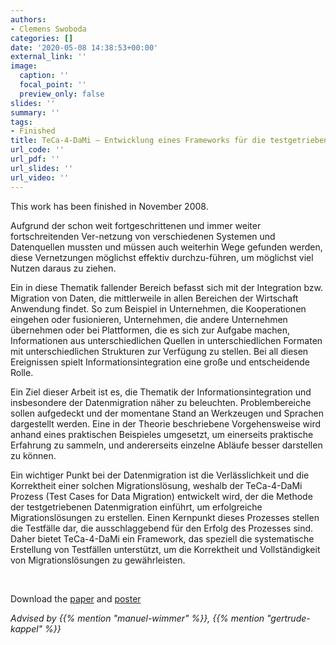 ```yaml
---
authors:
- Clemens Swoboda
categories: []
date: '2020-05-08 14:38:53+00:00'
external_link: ''
image:
  caption: ''
  focal_point: ''
  preview_only: false
slides: ''
summary: ''
tags:
- Finished
title: TeCa-4-DaMi – Entwicklung eines Frameworks für die testgetriebene Datenmigration
url_code: ''
url_pdf: ''
url_slides: ''
url_video: ''
---
```


This work has been finished in November 2008.

Aufgrund der schon weit fortgeschrittenen und immer weiter fortschreitenden Ver-netzung von verschiedenen Systemen und Datenquellen mussten und müssen auch weiterhin Wege gefunden werden, diese Vernetzungen möglichst effektiv durchzu-führen, um möglichst viel Nutzen daraus zu ziehen.

Ein in diese Thematik fallender Bereich befasst sich mit der Integration bzw. Migration von Daten, die mittlerweile in allen Bereichen der Wirtschaft Anwendung findet. So zum Beispiel in Unternehmen, die Kooperationen eingehen oder fusionieren, Unternehmen, die andere Unternehmen übernehmen oder bei Plattformen, die es sich zur Aufgabe machen, Informationen aus unterschiedlichen Quellen in unterschiedlichen Formaten mit unterschiedlichen Strukturen zur Verfügung zu stellen. Bei all diesen Ereignissen spielt Informationsintegration eine große und entscheidende Rolle.

Ein Ziel dieser Arbeit ist es, die Thematik der Informationsintegration und insbesondere der Datenmigration näher zu beleuchten. Problembereiche sollen aufgedeckt und der momentane Stand an Werkzeugen und Sprachen dargestellt werden. Eine in der Theorie beschriebene Vorgehensweise wird anhand eines praktischen Beispieles umgesetzt, um einerseits praktische Erfahrung zu sammeln, und andererseits einzelne Abläufe besser darstellen zu können.

Ein wichtiger Punkt bei der Datenmigration ist die Verlässlichkeit und die Korrektheit einer solchen Migrationslösung, weshalb der TeCa-4-DaMi Prozess (Test Cases for Data Migration) entwickelt wird, der die Methode der testgetriebenen Datenmigration einführt, um erfolgreiche Migrationslösungen zu erstellen. Einen Kernpunkt dieses Prozesses stellen die Testfälle dar, die ausschlaggebend für den Erfolg des Prozesses sind. Daher bietet TeCa-4-DaMi ein Framework, das speziell die systematische Erstellung von Testfällen unterstützt, um die Korrektheit und Vollständigkeit von Migrationslösungen zu gewährleisten.

&nbsp;

 Download the [paper](https://www.big.tuwien.ac.at/app/uploads/2016/10/Swoboda_paper.pdf) and [poster](https://www.big.tuwien.ac.at/app/uploads/2016/10/Swoboda_poster.pdf)

*Advised by {{% mention "manuel-wimmer" %}}, {{% mention "gertrude-kappel" %}}*